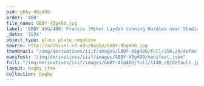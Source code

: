```yaml
---
pid: gbby-45g480
order: '480'
file_name: GBBY-45g480.jpg
label: 'GBBY 45G/480: Francis (Mike) Layden running Hurdles near Stadium - 1934'
_date: '1934'
object_type: glass plate negative
source: http://archives.nd.edu/Bagby/GBBY-45g480.jpg
thumbnail: "/img/derivatives/iiif/images/GBBY-45g480/full/250,/0/default.jpg"
manifest: "/img/derivatives/iiif/images/GBBY-45g480/manifest.json"
full: "/img/derivatives/iiif/images/GBBY-45g480/full/1140,/0/default.jpg"
layout: bagby_item
collection: bagby
---
```

